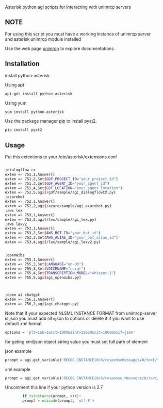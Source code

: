 Asterisk python agi scripts for interacting with unimrcp servers 

## NOTE

For using this script you must  have a working instance of unimrcp server and asterisk unimrcp module installed

Use the web page  [unimrcp](http://www.unimrcp.org/) to explore documentations.

## Installation

install python-asterisk.

Using apt

```bash
apt-get install python-asterisk
```

Using yum

```bash
yum install python-asterisk
```



Use the package manager [pip](https://pip.pypa.io/en/stable/) to install pyst2.

```bash
pip install pyst2
```

## Usage

Put this extentions to your /etc/asterisk/extensions.conf
```bash

;dialogflow cx
exten => 751,1,Answer()
exten => 751,2,Set(GDF_PROJECT_ID="your_project_id")
exten => 751,3,Set(GDF_AGENT_ID="your_agent_id")
exten => 751,4,Set(GDF_LOCATION="your_agent_location")
exten => 751,5,agi(/gdf/sample/agi_dialogflowCX.py)
;azurebot
exten => 752,1,Answer()
exten => 752,2,agi(/azure/sample/agi_azurebot.py)
;aws lex
exten => 753,1,Answer()
exten => 753,2,agi(/lex/sample/agi_lex.py)
;aws lexv2
exten => 753,1,Answer()
exten => 753,2,Set(AWS_BOT_ID="your_bot_id")
exten => 753,3,Set(AWS_ALIAS_ID="your_bot_alias_id")
exten => 753,4,agi(/lex/sample/agi_lexv2.py)


;openaibs 
exten => 755,1,Answer()
exten => 755,2,Set(LANGUAGE="en-US")
exten => 755,3,Set(VOICENAME="coral")
exten => 755,4,Set(TRANSCRIPTION_MODEL="whisper-1")
exten => 755,5,agi(agi_openaibs.py)



;open ai chatgpt
exten => 756,1,Answer()
exten => 756,2,agi(agi_chatgpt.py)
```



Note that if your expected NLSML INSTANCE FORMAT  from unimrcp-server is json you must add nif=json to options or delete it if you want to use default xml format

```bash
options = 'plt=1&b=1&sct=1000&sint=15000&nit=10000&nif=json'
```

for geting xml/json object string value  you must set full path of  element

json example

```bash
prompt = agi.get_variable('RECOG_INSTANCE(0/0/responseMessages/0/text/text/0)')
```
xml example
```bash
prompt = agi.get_variable('RECOG_INSTANCE(0/0/response_Messages/0/text/text/0)')
```
 
Uncomment this line if your python version is 2.7 

```python
        if isinstance(prompt, str):
        prompt = unicode(prompt, 'utf-8')
```
